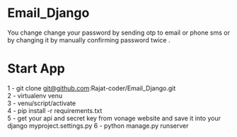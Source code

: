 # Email_Django

You change change your password by sending otp to email or phone sms or by changing it by manually confirming password twice .

# Start App
1 - git clone git@github.com:Rajat-coder/Email_Django.git    
2 - virtualenv venu                                                                                           
3 - venu/script/activate                                                                                                                       
4 - pip install -r requirements.txt                                                                                                            
5 - get your api and secret key from vonage website and save it into your django myproject.settings.py
6 - python manage.py runserver
